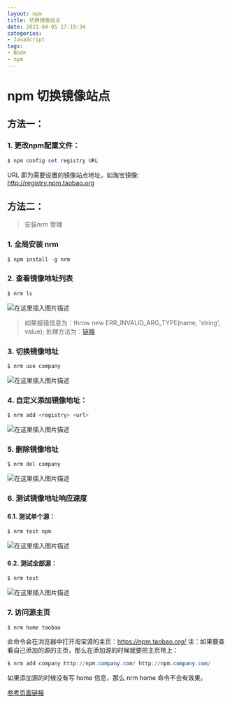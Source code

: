 ```yaml
---
layout: npm
title: 切换镜像站点
date: 2021-04-05 17:19:34
categories:
- JavaScript
tags:
- Node
- npm
---
```


# npm 切换镜像站点
## 方法一：
### 1. 更改npm配置文件：

```powershell
$ npm config set registry URL
```

URL 即为需要设置的镜像站点地址，如淘宝镜像: http://registry.npm.taobao.org

## 方法二：
> 安装nrm 管理

### 1. 全局安装 nrm

```powershell
$ npm install -g nrm
```

### 2. 查看镜像地址列表

```powershell
$ nrm ls
```
![在这里插入图片描述](https://img-blog.csdnimg.cn/20210326122958109.png)

> 如果报错信息为：throw new ERR_INVALID_ARG_TYPE(name, 'string', value);
> 处理方法为：[链接](https://blog.csdn.net/zm1640111308/article/details/115237957)

### 3. 切换镜像地址

```powershell
$ nrm use company
```
![在这里插入图片描述](https://img-blog.csdnimg.cn/20210326123110368.png?x-oss-process=image/watermark,type_ZmFuZ3poZW5naGVpdGk,shadow_10,text_aHR0cHM6Ly9ibG9nLmNzZG4ubmV0L3ptMTY0MDExMTMwOA==,size_16,color_FFFFFF,t_70)
### 4. 自定义添加镜像地址：

```powershell
$ nrm add <registry> <url>
```
![在这里插入图片描述](https://img-blog.csdnimg.cn/20210326123552586.png?x-oss-process=image/watermark,type_ZmFuZ3poZW5naGVpdGk,shadow_10,text_aHR0cHM6Ly9ibG9nLmNzZG4ubmV0L3ptMTY0MDExMTMwOA==,size_16,color_FFFFFF,t_70)

### 5. 删除镜像地址

```powershell
$ nrm del company
```
![在这里插入图片描述](https://img-blog.csdnimg.cn/2021032612371348.png?x-oss-process=image/watermark,type_ZmFuZ3poZW5naGVpdGk,shadow_10,text_aHR0cHM6Ly9ibG9nLmNzZG4ubmV0L3ptMTY0MDExMTMwOA==,size_16,color_FFFFFF,t_70)

### 6. 测试镜像地址响应速度
#### 6.1. 测试单个源：

```powershell
$ nrm test npm
```
![在这里插入图片描述](https://img-blog.csdnimg.cn/20210326123840587.png)
#### 6.2. 测试全部源：

```powershell
$ nrm test
```
![在这里插入图片描述](https://img-blog.csdnimg.cn/20210326124037798.png)
### 7. 访问源主页

```powershell
$ nrm home taobao
```
此命令会在浏览器中打开淘宝源的主页：https://npm.taobao.org/
注：如果要查看自己添加的源的主页，那么在添加源的时候就要把主页带上：

```powershell
$ nrm add company http://npm.company.com/ http://npm.company.com/
```
如果添加源的时候没有写 home 信息，那么 nrm home 命令不会有效果。


[参考页面链接](https://www.axihe.com/npm/nrm/home.html)